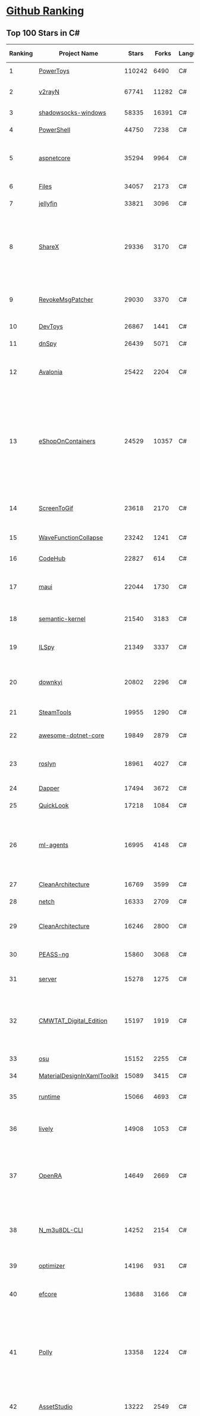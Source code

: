 [Github Ranking](../README.md)
==========

## Top 100 Stars in C\#

| Ranking | Project Name | Stars | Forks | Language | Open Issues | Description | Last Commit |
| ------- | ------------ | ----- | ----- | -------- | ----------- | ----------- | ----------- |
| 1 | [PowerToys](https://github.com/microsoft/PowerToys) | 110242 | 6490 | C# | 6209 | Windows system utilities to maximize productivity | 2024-10-05T17:02:50Z |
| 2 | [v2rayN](https://github.com/2dust/v2rayN) | 67741 | 11282 | C# | 14 | A GUI client for Windows, support Xray core and v2fly core and others | 2024-10-06T02:42:15Z |
| 3 | [shadowsocks-windows](https://github.com/shadowsocks/shadowsocks-windows) | 58335 | 16391 | C# | 171 | A C# port of shadowsocks | 2024-08-20T09:02:57Z |
| 4 | [PowerShell](https://github.com/PowerShell/PowerShell) | 44750 | 7238 | C# | 885 | PowerShell for every system! | 2024-10-04T07:50:47Z |
| 5 | [aspnetcore](https://github.com/dotnet/aspnetcore) | 35294 | 9964 | C# | 3388 | ASP.NET Core is a cross-platform .NET framework for building modern cloud-based web applications on Windows, Mac, or Linux. | 2024-10-05T14:05:54Z |
| 6 | [Files](https://github.com/files-community/Files) | 34057 | 2173 | C# | 459 | Building the best file manager for Windows | 2024-10-06T01:27:10Z |
| 7 | [jellyfin](https://github.com/jellyfin/jellyfin) | 33821 | 3096 | C# | 391 | The Free Software Media System | 2024-10-05T22:41:37Z |
| 8 | [ShareX](https://github.com/ShareX/ShareX) | 29336 | 3170 | C# | 560 | ShareX is a free and open source program that lets you capture or record any area of your screen and share it with a single press of a key. It also allows uploading images, text or other types of files to many supported destinations you can choose from. | 2024-10-03T20:21:02Z |
| 9 | [RevokeMsgPatcher](https://github.com/huiyadanli/RevokeMsgPatcher) | 29030 | 3370 | C# | 38 | :trollface: A hex editor for WeChat/QQ/TIM - PC版微信/QQ/TIM防撤回补丁（我已经看到了，撤回也没用了） | 2024-09-28T18:27:04Z |
| 10 | [DevToys](https://github.com/DevToys-app/DevToys) | 26867 | 1441 | C# | 190 | A Swiss Army knife for developers. | 2024-09-30T18:51:08Z |
| 11 | [dnSpy](https://github.com/dnSpy/dnSpy) | 26439 | 5071 | C# | 0 | .NET debugger and assembly editor | 2020-12-20T23:55:15Z |
| 12 | [Avalonia](https://github.com/AvaloniaUI/Avalonia) | 25422 | 2204 | C# | 1433 | Develop Desktop, Embedded, Mobile and WebAssembly apps with C# and XAML. The most popular .NET UI client technology | 2024-10-04T13:46:28Z |
| 13 | [eShopOnContainers](https://github.com/dotnet-architecture/eShopOnContainers) | 24529 | 10357 | C# | 46 | Cross-platform .NET sample microservices and container based application that runs on Linux Windows and macOS. Powered by .NET 7, Docker Containers and Azure Kubernetes Services. Supports Visual Studio, VS for Mac and CLI based environments with Docker CLI, dotnet CLI, VS Code or any other code editor. Moved to https://github.com/dotnet/eShop. | 2023-11-15T22:27:17Z |
| 14 | [ScreenToGif](https://github.com/NickeManarin/ScreenToGif) | 23618 | 2170 | C# | 276 | 🎬 ScreenToGif allows you to record a selected area of your screen, edit and save it as a gif or video. | 2024-09-08T21:08:53Z |
| 15 | [WaveFunctionCollapse](https://github.com/mxgmn/WaveFunctionCollapse) | 23242 | 1241 | C# | 4 | Bitmap & tilemap generation from a single example with the help of ideas from quantum mechanics | 2024-05-30T23:24:41Z |
| 16 | [CodeHub](https://github.com/CodeHubApp/CodeHub) | 22827 | 614 | C# | 234 | CodeHub is an iOS application written using Xamarin | 2022-06-22T16:14:05Z |
| 17 | [maui](https://github.com/dotnet/maui) | 22044 | 1730 | C# | 3521 | .NET MAUI is the .NET Multi-platform App UI, a framework for building native device applications spanning mobile, tablet, and desktop. | 2024-10-05T11:21:11Z |
| 18 | [semantic-kernel](https://github.com/microsoft/semantic-kernel) | 21540 | 3183 | C# | 522 | Integrate cutting-edge LLM technology quickly and easily into your apps | 2024-10-05T21:20:16Z |
| 19 | [ILSpy](https://github.com/icsharpcode/ILSpy) | 21349 | 3337 | C# | 216 | .NET Decompiler with support for PDB generation, ReadyToRun, Metadata (&more) - cross-platform! | 2024-09-29T12:09:52Z |
| 20 | [downkyi](https://github.com/leiurayer/downkyi) | 20802 | 2296 | C# | 670 | 哔哩下载姬downkyi，哔哩哔哩网站视频下载工具，支持批量下载，支持8K、HDR、杜比视界，提供工具箱（音视频提取、去水印等）。 | 2024-08-14T07:55:53Z |
| 21 | [SteamTools](https://github.com/BeyondDimension/SteamTools) | 19955 | 1290 | C# | 902 | 🛠「Watt Toolkit」是一个开源跨平台的多功能 Steam 工具箱。 | 2024-09-29T09:39:48Z |
| 22 | [awesome-dotnet-core](https://github.com/thangchung/awesome-dotnet-core) | 19849 | 2879 | C# | 22 | :honeybee: A collection of awesome .NET core libraries, tools, frameworks and software | 2024-08-26T03:59:45Z |
| 23 | [roslyn](https://github.com/dotnet/roslyn) | 18961 | 4027 | C# | 8813 | The Roslyn .NET compiler provides C# and Visual Basic languages with rich code analysis APIs. | 2024-10-05T12:56:44Z |
| 24 | [Dapper](https://github.com/DapperLib/Dapper) | 17494 | 3672 | C# | 434 | Dapper - a simple object mapper for .Net | 2024-08-03T06:52:34Z |
| 25 | [QuickLook](https://github.com/QL-Win/QuickLook) | 17218 | 1084 | C# | 458 | Bring macOS “Quick Look” feature to Windows | 2024-04-11T10:25:55Z |
| 26 | [ml-agents](https://github.com/Unity-Technologies/ml-agents) | 16995 | 4148 | C# | 10 | The Unity Machine Learning Agents Toolkit (ML-Agents) is an open-source project that enables games and simulations to serve as environments for training intelligent agents using deep reinforcement learning and imitation learning. | 2024-10-05T17:55:35Z |
| 27 | [CleanArchitecture](https://github.com/jasontaylordev/CleanArchitecture) | 16769 | 3599 | C# | 42 | Clean Architecture Solution Template for ASP.NET Core | 2024-09-28T04:56:49Z |
| 28 | [netch](https://github.com/netchx/netch) | 16333 | 2709 | C# | 1 | A simple proxy client | 2024-06-03T00:11:37Z |
| 29 | [CleanArchitecture](https://github.com/ardalis/CleanArchitecture) | 16246 | 2800 | C# | 31 | Clean Architecture Solution Template: A starting point for Clean Architecture with ASP.NET Core | 2024-10-03T17:00:02Z |
| 30 | [PEASS-ng](https://github.com/peass-ng/PEASS-ng) | 15860 | 3068 | C# | 21 | PEASS - Privilege Escalation Awesome Scripts SUITE (with colors) | 2024-10-03T14:14:25Z |
| 31 | [server](https://github.com/bitwarden/server) | 15278 | 1275 | C# | 74 | Bitwarden infrastructure/backend (API, database, Docker, etc). | 2024-10-04T20:00:28Z |
| 32 | [CMWTAT_Digital_Edition](https://github.com/TGSAN/CMWTAT_Digital_Edition) | 15197 | 1919 | C# | 25 | CloudMoe Windows 10/11 Activation Toolkit get digital license, the best open source Win 10/11 activator in GitHub. GitHub 上最棒的开源 Win10/Win11 数字权利（数字许可证）激活工具！ | 2024-03-28T13:57:52Z |
| 33 | [osu](https://github.com/ppy/osu) | 15152 | 2255 | C# | 1198 | rhythm is just a *click* away! | 2024-10-04T11:19:01Z |
| 34 | [MaterialDesignInXamlToolkit](https://github.com/MaterialDesignInXAML/MaterialDesignInXamlToolkit) | 15089 | 3415 | C# | 162 | Google's Material Design in XAML & WPF, for C# & VB.Net.  | 2024-09-30T00:58:32Z |
| 35 | [runtime](https://github.com/dotnet/runtime) | 15066 | 4693 | C# | 8621 | .NET is a cross-platform runtime for cloud, mobile, desktop, and IoT apps. | 2024-10-05T21:02:39Z |
| 36 | [lively](https://github.com/rocksdanister/lively) | 14908 | 1053 | C# | 297 | Free and open-source software that allows users to set animated desktop wallpapers and screensavers powered by WinUI 3. | 2024-10-01T15:39:02Z |
| 37 | [OpenRA](https://github.com/OpenRA/OpenRA) | 14649 | 2669 | C# | 1437 | Open Source real-time strategy game engine for early Westwood games such as Command & Conquer: Red Alert written in C# using SDL and OpenGL. Runs on Windows, Linux, *BSD and Mac OS X. | 2024-10-05T19:17:59Z |
| 38 | [N_m3u8DL-CLI](https://github.com/nilaoda/N_m3u8DL-CLI) | 14252 | 2154 | C# | 249 | [.NET] m3u8 downloader 开源的命令行m3u8/HLS/dash下载器，支持普通AES-128-CBC解密，多线程，自定义请求头等. 支持简体中文,繁体中文和英文. English Supported. | 2023-06-03T09:30:55Z |
| 39 | [optimizer](https://github.com/hellzerg/optimizer) | 14196 | 931 | C# | 25 | The finest Windows Optimizer | 2024-08-18T13:38:25Z |
| 40 | [efcore](https://github.com/dotnet/efcore) | 13688 | 3166 | C# | 2198 | EF Core is a modern object-database mapper for .NET. It supports LINQ queries, change tracking, updates, and schema migrations. | 2024-10-04T21:05:56Z |
| 41 | [Polly](https://github.com/App-vNext/Polly) | 13358 | 1224 | C# | 6 | Polly is a .NET resilience and transient-fault-handling library that allows developers to express policies such as Retry, Circuit Breaker, Timeout, Bulkhead Isolation, and Fallback in a fluent and thread-safe manner. From version 6.0.1, Polly targets .NET Standard 1.1 and 2.0+. | 2024-10-05T19:20:21Z |
| 42 | [AssetStudio](https://github.com/Perfare/AssetStudio) | 13222 | 2549 | C# | 175 | AssetStudio is a tool for exploring, extracting and exporting assets and assetbundles. | 2022-12-08T15:37:37Z |
| 43 | [abp](https://github.com/abpframework/abp) | 12817 | 3415 | C# | 594 | Open-source web application framework for ASP.NET Core! Offers an opinionated architecture to build enterprise software solutions with best practices on top of the .NET. Provides the fundamental infrastructure, cross-cutting-concern implementations, startup templates, application modules, UI themes, tooling and documentation. | 2024-10-05T10:20:35Z |
| 44 | [AspNetCore.Docs](https://github.com/dotnet/AspNetCore.Docs) | 12581 | 25294 | C# | 581 | Documentation for ASP.NET Core | 2024-10-05T19:03:46Z |
| 45 | [UniGetUI](https://github.com/marticliment/UniGetUI) | 12281 | 421 | C# | 157 | UniGetUI: The Graphical Interface for your package managers. Could be terribly described as a package manager manager to manage your package managers | 2024-10-06T00:17:55Z |
| 46 | [ContextMenuManager](https://github.com/BluePointLilac/ContextMenuManager) | 12189 | 617 | C# | 111 | 🖱️ 纯粹的Windows右键菜单管理程序 | 2024-08-17T03:11:10Z |
| 47 | [Jackett](https://github.com/Jackett/Jackett) | 12138 | 1294 | C# | 194 | API Support for your favorite torrent trackers | 2024-10-05T16:39:58Z |
| 48 | [winsw](https://github.com/winsw/winsw) | 12046 | 1574 | C# | 197 | A wrapper executable that can run any executable as a Windows service, in a permissive license. | 2024-04-25T15:34:47Z |
| 49 | [aspnetboilerplate](https://github.com/aspnetboilerplate/aspnetboilerplate) | 11784 | 3791 | C# | 158 | ASP.NET Boilerplate - Web Application Framework | 2024-10-02T08:17:21Z |
| 50 | [UnityCsReference](https://github.com/Unity-Technologies/UnityCsReference) | 11766 | 2481 | C# | 0 | Unity C# reference source code. | 2024-10-03T03:16:30Z |
| 51 | [QuestPDF](https://github.com/QuestPDF/QuestPDF) | 11738 | 614 | C# | 275 | QuestPDF is a modern open-source .NET library for PDF document generation. Offering comprehensive layout engine powered by concise and discoverable C# Fluent API. Easily generate PDF reports, invoices, exports, etc. | 2024-10-04T09:37:20Z |
| 52 | [csharplang](https://github.com/dotnet/csharplang) | 11447 | 1018 | C# | 447 | The official repo for the design of the C# programming language | 2024-10-04T21:47:01Z |
| 53 | [MonoGame](https://github.com/MonoGame/MonoGame) | 11376 | 2911 | C# | 692 | One framework for creating powerful cross-platform games. | 2024-10-04T01:29:23Z |
| 54 | [Bulk-Crap-Uninstaller](https://github.com/Klocman/Bulk-Crap-Uninstaller) | 11252 | 567 | C# | 84 | Remove large amounts of unwanted applications quickly. | 2024-09-02T20:38:13Z |
| 55 | [ArchiSteamFarm](https://github.com/JustArchiNET/ArchiSteamFarm) | 11146 | 1044 | C# | 3 | C# application with primary purpose of farming Steam cards from multiple accounts simultaneously. | 2024-10-06T02:22:00Z |
| 56 | [mono](https://github.com/mono/mono) | 11106 | 3820 | C# | 2162 | Mono open source ECMA CLI, C# and .NET implementation. | 2024-08-27T16:49:28Z |
| 57 | [MediatR](https://github.com/jbogard/MediatR) | 11058 | 1171 | C# | 9 | Simple, unambitious mediator implementation in .NET | 2024-09-11T18:39:03Z |
| 58 | [duplicati](https://github.com/duplicati/duplicati) | 11027 | 897 | C# | 739 | Store securely encrypted backups in the cloud! | 2024-10-05T20:30:56Z |
| 59 | [modular-monolith-with-ddd](https://github.com/kgrzybek/modular-monolith-with-ddd) | 11016 | 1729 | C# | 55 | Full Modular Monolith application with Domain-Driven Design approach. | 2024-06-04T17:51:26Z |
| 60 | [basic-computer-games](https://github.com/coding-horror/basic-computer-games) | 10839 | 1328 | C# | 16 | An updated version of the classic "Basic Computer Games" book, with well-written examples in a variety of common MEMORY SAFE, SCRIPTING programming languages. See https://coding-horror.github.io/basic-computer-games/ | 2024-10-05T04:07:22Z |
| 61 | [Newtonsoft.Json](https://github.com/JamesNK/Newtonsoft.Json) | 10763 | 3251 | C# | 694 | Json.NET is a popular high-performance JSON framework for .NET | 2024-07-31T20:08:21Z |
| 62 | [Sonarr](https://github.com/Sonarr/Sonarr) | 10677 | 1394 | C# | 88 | Smart PVR for newsgroup and bittorrent users. | 2024-10-05T19:26:37Z |
| 63 | [BenchmarkDotNet](https://github.com/dotnet/BenchmarkDotNet) | 10463 | 962 | C# | 193 | Powerful .NET library for benchmarking | 2024-09-25T14:34:59Z |
| 64 | [choco](https://github.com/chocolatey/choco) | 10263 | 901 | C# | 681 | Chocolatey - the package manager for Windows | 2024-09-27T23:02:48Z |
| 65 | [garnet](https://github.com/microsoft/garnet) | 10202 | 511 | C# | 24 | Garnet is a remote cache-store from Microsoft Research that offers strong performance (throughput and latency), scalability, storage, recovery, cluster sharding, key migration, and replication features. Garnet can work with existing Redis clients. | 2024-10-05T00:52:46Z |
| 66 | [eShopOnWeb](https://github.com/dotnet-architecture/eShopOnWeb) | 10149 | 5497 | C# | 11 | Sample ASP.NET Core 8.0 reference application, powered by Microsoft, demonstrating a layered application architecture with monolithic deployment model. Download the eBook PDF from docs folder. | 2024-05-15T14:52:50Z |
| 67 | [orleans](https://github.com/dotnet/orleans) | 10061 | 2026 | C# | 507 | Cloud Native application framework for .NET | 2024-10-02T02:56:04Z |
| 68 | [Radarr](https://github.com/Radarr/Radarr) | 10016 | 974 | C# | 420 | Movie organizer/manager for usenet and torrent users. | 2024-10-05T21:15:40Z |
| 69 | [Locale-Emulator](https://github.com/xupefei/Locale-Emulator) | 9986 | 781 | C# | 0 | Yet Another System Region and Language Simulator | 2022-04-15T09:55:46Z |
| 70 | [AutoMapper](https://github.com/AutoMapper/AutoMapper) | 9915 | 1750 | C# | 0 | A convention-based object-object mapper in .NET.  | 2024-10-05T15:59:14Z |
| 71 | [CefSharp](https://github.com/cefsharp/CefSharp) | 9842 | 2921 | C# | 48 | .NET (WPF and Windows Forms) bindings for the Chromium Embedded Framework | 2024-10-05T04:09:22Z |
| 72 | [EverythingToolbar](https://github.com/srwi/EverythingToolbar) | 9759 | 422 | C# | 34 | Everything integration for the Windows taskbar. | 2024-10-04T16:47:32Z |
| 73 | [Captura](https://github.com/MathewSachin/Captura) | 9692 | 1814 | C# | 109 | Capture Screen, Audio, Cursor, Mouse Clicks and Keystrokes | 2023-04-09T14:52:52Z |
| 74 | [Lean](https://github.com/QuantConnect/Lean) | 9614 | 3234 | C# | 233 | Lean Algorithmic Trading Engine by QuantConnect (Python, C#) | 2024-10-04T23:50:47Z |
| 75 | [Terminal.Gui](https://github.com/gui-cs/Terminal.Gui) | 9605 | 686 | C# | 155 | Cross Platform Terminal UI toolkit for .NET | 2024-10-02T16:42:25Z |
| 76 | [RestSharp](https://github.com/restsharp/RestSharp) | 9578 | 2341 | C# | 33 | Simple REST and HTTP API Client for .NET | 2024-10-04T11:48:53Z |
| 77 | [BBDown](https://github.com/nilaoda/BBDown) | 9544 | 1254 | C# | 167 | Bilibili Downloader. 一款命令行式哔哩哔哩下载器. | 2024-09-01T10:23:13Z |
| 78 | [Hangfire](https://github.com/HangfireIO/Hangfire) | 9353 | 1692 | C# | 848 | An easy way to perform background job processing in .NET and .NET Core applications. No Windows Service or separate process required | 2024-09-30T08:47:11Z |
| 79 | [MahApps.Metro](https://github.com/MahApps/MahApps.Metro) | 9296 | 2448 | C# | 93 | A framework that allows developers to cobble together a better UI for their own WPF applications with minimal effort. | 2024-07-28T21:34:18Z |
| 80 | [spectre.console](https://github.com/spectreconsole/spectre.console) | 9295 | 479 | C# | 196 | A .NET library that makes it easier to create beautiful console applications. | 2024-09-27T08:01:48Z |
| 81 | [IdentityServer4](https://github.com/IdentityServer/IdentityServer4) | 9230 | 4018 | C# | 0 | OpenID Connect and OAuth 2.0 Framework for ASP.NET Core | 2024-07-31T15:44:38Z |
| 82 | [nopCommerce](https://github.com/nopSolutions/nopCommerce) | 9219 | 5294 | C# | 97 | ASP.NET Core eCommerce software. nopCommerce is a free and open-source shopping cart. | 2024-10-04T14:44:32Z |
| 83 | [FluentTerminal](https://github.com/felixse/FluentTerminal) | 9210 | 443 | C# | 248 | A Terminal Emulator based on UWP and web technologies. | 2024-08-30T10:48:24Z |
| 84 | [SignalR](https://github.com/SignalR/SignalR) | 9188 | 2280 | C# | 52 | Incredibly simple real-time web for .NET | 2024-07-12T21:54:54Z |
| 85 | [practical-aspnetcore](https://github.com/dodyg/practical-aspnetcore) | 9184 | 1183 | C# | 168 | Practical samples of ASP.NET Core 9 RC1, 8.0, 7.0, 6.0, 5.0, 3.1, 2.2, and 2.1,projects you can use. Readme contains explanations on all projects. | 2024-09-12T07:54:38Z |
| 86 | [Playnite](https://github.com/JosefNemec/Playnite) | 9166 | 494 | C# | 608 | Video game library manager with support for wide range of 3rd party libraries and game emulation support, providing one unified interface for your games. | 2024-08-13T13:41:02Z |
| 87 | [PDFPatcher](https://github.com/wmjordan/PDFPatcher) | 9100 | 1245 | C# | 68 | PDF补丁丁——PDF工具箱，可以编辑书签、剪裁旋转页面、解除限制、提取或合并文档，探查文档结构，提取图片、转成图片等等 | 2024-09-30T12:47:32Z |
| 88 | [FluentValidation](https://github.com/FluentValidation/FluentValidation) | 9040 | 1197 | C# | 0 | A popular .NET validation library for building strongly-typed validation rules. | 2024-10-05T10:20:57Z |
| 89 | [machinelearning](https://github.com/dotnet/machinelearning) | 9018 | 1878 | C# | 928 | ML.NET is an open source and cross-platform machine learning framework for .NET. | 2024-10-04T21:47:38Z |
| 90 | [Dependencies](https://github.com/lucasg/Dependencies) | 8978 | 733 | C# | 114 | A rewrite of the old legacy software "depends.exe" in C# for Windows devs to troubleshoot dll load dependencies issues. | 2024-05-15T00:55:24Z |
| 91 | [EarTrumpet](https://github.com/File-New-Project/EarTrumpet) | 8890 | 513 | C# | 75 | EarTrumpet - Volume Control for Windows | 2024-10-06T00:25:43Z |
| 92 | [ET](https://github.com/egametang/ET) | 8817 | 3002 | C# | 76 | Unity3D Client And C# Server Framework | 2024-09-30T07:01:19Z |
| 93 | [uno](https://github.com/unoplatform/uno) | 8813 | 708 | C# | 1645 | Open-source platform for building cross-platform native Mobile, Web, Desktop and Embedded apps quickly.  Create rich, C#/XAML, single-codebase apps from any IDE. Hot Reload included! 90m+ NuGet Downloads!! | 2024-10-05T22:16:47Z |
| 94 | [mRemoteNG](https://github.com/mRemoteNG/mRemoteNG) | 8811 | 1400 | C# | 848 | mRemoteNG is the next generation of mRemote, open source, tabbed, multi-protocol, remote connections manager. | 2024-10-01T21:51:52Z |
| 95 | [Bogus](https://github.com/bchavez/Bogus) | 8727 | 496 | C# | 52 | :card_index: A simple fake data generator for C#, F#, and VB.NET. Based on and ported from the famed faker.js. | 2024-09-02T22:16:29Z |
| 96 | [Notepads](https://github.com/0x7c13/Notepads) | 8722 | 480 | C# | 353 | A modern, lightweight text editor with a minimalist design. | 2024-09-18T23:01:29Z |
| 97 | [Quasar](https://github.com/quasar/Quasar) | 8675 | 2445 | C# | 138 | Remote Administration Tool for Windows | 2024-02-29T06:37:37Z |
| 98 | [Humanizer](https://github.com/Humanizr/Humanizer) | 8637 | 962 | C# | 151 | Humanizer meets all your .NET needs for manipulating and displaying strings, enums, dates, times, timespans, numbers and quantities | 2024-10-04T23:39:35Z |
| 99 | [YoutubeDownloader](https://github.com/Tyrrrz/YoutubeDownloader) | 8553 | 1179 | C# | 5 | Downloads videos and playlists from YouTube | 2024-10-01T22:34:29Z |
| 100 | [LiteDB](https://github.com/mbdavid/LiteDB) | 8523 | 1242 | C# | 661 | LiteDB - A .NET NoSQL Document Store in a single data file | 2024-07-05T17:29:45Z |

